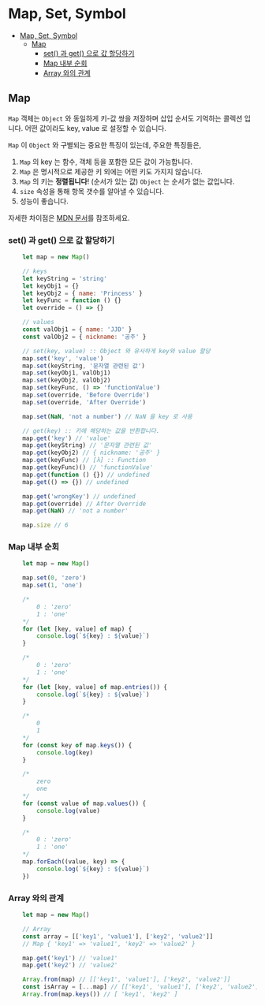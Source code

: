 # Map, Set, Symbol

- [Map, Set, Symbol](#map-set-symbol)
  - [Map](#map)
    - [set() 과 get() 으로 값 할당하기](#set-과-get-으로-값-할당하기)
    - [Map 내부 순회](#map-내부-순회)
    - [Array 와의 관계](#array-와의-관계)

## Map

`Map` 객체는 `Object` 와 동일하게 키-값 쌍을 저장하며 삽입 순서도 기억하는 콜렉션 입니다. 어떤 값이라도 key, value 로 설정할 수 있습니다.

`Map` 이 `Object` 와 구별되는 중요한 특징이 있는데, 주요한 특징들은,

1. `Map` 의 key 는 함수, 객체 등을 포함한 모든 값이 가능합니다.
2. `Map` 은 명시적으로 제공한 키 외에는 어떤 키도 가지지 않습니다.
3. `Map` 의 키는 **정렬됩니다**! (순서가 있는 값) `Object` 는 순서가 없는 값입니다.
4. `size` 속성을 통해 항목 갯수를 알아낼 수 있습니다.
5. 성능이 좋습니다.

자세한 차이점은 [MDN 문서](https://developer.mozilla.org/ko/docs/Web/JavaScript/Reference/Global_Objects/Map)를 참조하세요.

### set() 과 get() 으로 값 할당하기

``` js
    let map = new Map()

    // keys
    let keyString = 'string'
    let keyObj1 = {}
    let keyObj2 = { name: 'Princess' }
    let keyFunc = function () {}
    let override = () => {}

    // values
    const valObj1 = { name: 'JJD' }
    const valObj2 = { nickname: '공주' }

    // set(key, value) :: Object 와 유사하게 key와 value 할당
    map.set('key', 'value')
    map.set(keyString, '문자열 관련된 값')
    map.set(keyObj1, valObj1)
    map.set(keyObj2, valObj2)
    map.set(keyFunc, () => 'functionValue')
    map.set(override, 'Before Override')
    map.set(override, 'After Override')

    map.set(NaN, 'not a number') // NaN 을 key 로 사용

    // get(key) :: 키에 해당하는 값을 반환합니다.
    map.get('key') // 'value'
    map.get(keyString) // '문자열 관련된 값'
    map.get(keyObj2) // { nickname: '공주' }
    map.get(keyFunc) // [λ] :: Function
    map.get(keyFunc)() // 'functionValue'
    map.get(function () {}) // undefined
    map.get(() => {}) // undefined

    map.get('wrongKey') // undefined
    map.get(override) // After Override
    map.get(NaN) // 'not a number'

    map.size // 6
```

### Map 내부 순회

``` js
    let map = new Map()

    map.set(0, 'zero')
    map.set(1, 'one')

    /*
        0 : 'zero'
        1 : 'one' 
    */
    for (let [key, value] of map) {
        console.log(`${key} : ${value}`)
    }

    /*
        0 : 'zero'
        1 : 'one' 
    */
    for (let [key, value] of map.entries()) {
        console.log(`${key} : ${value}`)
    }

    /*
        0
        1
    */
    for (const key of map.keys()) {
        console.log(key)
    }

    /*
        zero
        one
    */
    for (const value of map.values()) {
        console.log(value)
    }

    /*
        0 : 'zero'
        1 : 'one' 
    */
    map.forEach((value, key) => {
        console.log(`${key} : ${value}`)
    }) 
```

### Array 와의 관계

``` js
    let map = new Map()

    // Array
    const array = [['key1', 'value1'], ['key2', 'value2']]
    // Map { 'key1' => 'value1', 'key2' => 'value2' }

    map.get('key1') // 'value1'
    map.get('key2') // 'value2'

    Array.from(map) // [['key1', 'value1'], ['key2', 'value2']]
    const isArray = [...map] // [['key1', 'value1'], ['key2', 'value2']]
    Array.from(map.keys()) // [ 'key1', 'key2' ]
```